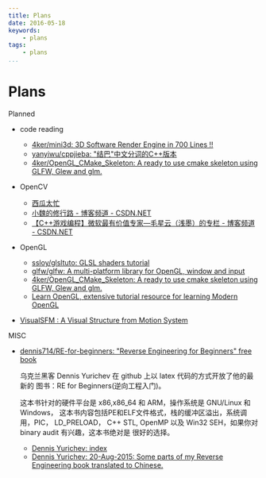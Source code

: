 ```yaml
---
title: Plans
date: 2016-05-18
keywords:
    - plans
tags:
    - plans
...
```


Plans
=====

Planned

-   code reading
    +   [4ker/mini3d: 3D Software Render Engine in 700 Lines !!](https://github.com/4ker/mini3d)
    +   [yanyiwu/cppjieba: "结巴"中文分词的C++版本](https://github.com/yanyiwu/cppjieba)
    +   [4ker/OpenGL_CMake_Skeleton: A ready to use cmake skeleton using GLFW, Glew and glm.](https://github.com/4ker/OpenGL_CMake_Skeleton)

-   OpenCV

    +   [西瓜太忙](https://www.douban.com/people/weilan_cqu/)
    +   [小魏的修行路 - 博客频道 - CSDN.NET](http://blog.csdn.net/xiaowei_cqu)
    +   [【C++游戏编程】微软最有价值专家—毛星云（浅墨）的专栏 - 博客频道 - CSDN.NET](http://blog.csdn.net/poem_qianmo)

-   OpenGL

    +   [ssloy/glsltuto: GLSL shaders tutorial](https://github.com/ssloy/glsltuto)
    +   [glfw/glfw: A multi-platform library for OpenGL, window and input](https://github.com/glfw/glfw)
    +   [4ker/OpenGL_CMake_Skeleton: A ready to use cmake skeleton using GLFW, Glew and glm.](https://github.com/4ker/OpenGL_CMake_Skeleton)
    +   [Learn OpenGL, extensive tutorial resource for learning Modern OpenGL](http://www.learnopengl.com/)

-   [VisualSFM : A Visual Structure from Motion System](http://ccwu.me/vsfm/)

MISC

-   [dennis714/RE-for-beginners: "Reverse Engineering for Beginners" free book](https://github.com/dennis714/RE-for-beginners)

    乌克兰黑客 Dennis Yurichev 在 github 上以 latex 代码的方式开放了他的最新的
    图书：RE for Beginners(逆向工程入门)。

    这本书针对的硬件平台是 x86,x86_64 和 ARM，操作系统是 GNU/Linux 和Windows，
    这本书内容包括PE和ELF文件格式，栈的缓冲区溢出，系统调用，PIC， LD_PRELOAD，
    C++ STL, OpenMP 以及 Win32 SEH，如果你对 binary audit 有兴趣，这本书绝对是
    很好的选择。

    +   [Dennis Yurichev: index](http://yurichev.com/)
    +   [Dennis Yurichev: 20-Aug-2015: Some parts of my Reverse Engineering book translated to Chinese.](http://yurichev.com/blog/2015-aug-20/)
